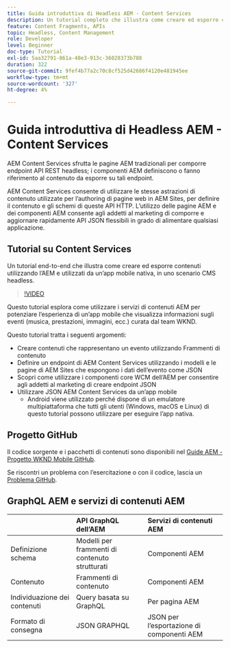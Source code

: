 ```yaml
---
title: Guida introduttiva di Headless AEM - Content Services
description: Un tutorial completo che illustra come creare ed esporre contenuti utilizzando AEM Headless.
feature: Content Fragments, APIs
topic: Headless, Content Management
role: Developer
level: Beginner
doc-type: Tutorial
exl-id: 5aa32791-861a-48e3-913c-36028373b788
duration: 322
source-git-commit: 9fef4b77a2c70c8cf525d42686f4120e481945ee
workflow-type: tm+mt
source-wordcount: '327'
ht-degree: 4%

---
```


# Guida introduttiva di Headless AEM - Content Services

AEM Content Services sfrutta le pagine AEM tradizionali per comporre endpoint API REST headless; i componenti AEM definiscono o fanno riferimento al contenuto da esporre su tali endpoint.

AEM Content Services consente di utilizzare le stesse astrazioni di contenuto utilizzate per l’authoring di pagine web in AEM Sites, per definire il contenuto e gli schemi di queste API HTTP. L’utilizzo delle pagine AEM e dei componenti AEM consente agli addetti al marketing di comporre e aggiornare rapidamente API JSON flessibili in grado di alimentare qualsiasi applicazione.

## Tutorial su Content Services

Un tutorial end-to-end che illustra come creare ed esporre contenuti utilizzando l’AEM e utilizzati da un’app mobile nativa, in uno scenario CMS headless.

>[!VIDEO](https://video.tv.adobe.com/v/28315?quality=12&learn=on)

Questo tutorial esplora come utilizzare i servizi di contenuti AEM per potenziare l’esperienza di un’app mobile che visualizza informazioni sugli eventi (musica, prestazioni, immagini, ecc.) curata dal team WKND.

Questo tutorial tratta i seguenti argomenti:

* Creare contenuti che rappresentano un evento utilizzando Frammenti di contenuto
* Definire un endpoint di AEM Content Services utilizzando i modelli e le pagine di AEM Sites che espongono i dati dell’evento come JSON
* Scopri come utilizzare i componenti core WCM dell’AEM per consentire agli addetti al marketing di creare endpoint JSON
* Utilizzare JSON AEM Content Services da un’app mobile
   * Android viene utilizzato perché dispone di un emulatore multipiattaforma che tutti gli utenti (Windows, macOS e Linux) di questo tutorial possono utilizzare per eseguire l’app nativa.

## Progetto GitHub

Il codice sorgente e i pacchetti di contenuti sono disponibili nel [Guide AEM - Progetto WKND Mobile GitHub](https://github.com/adobe/aem-guides-wknd-mobile).

Se riscontri un problema con l’esercitazione o con il codice, lascia un [Problema GitHub](https://github.com/adobe/aem-guides-wknd-mobile/issues).

## GraphQL AEM e servizi di contenuti AEM

|                                | API GraphQL dell’AEM | Servizi di contenuti AEM |
|--------------------------------|:-----------------|:---------------------|
| Definizione schema | Modelli per frammenti di contenuto strutturati | Componenti AEM |
| Contenuto | Frammenti di contenuto | Componenti AEM |
| Individuazione dei contenuti | Query basata su GraphQL | Per pagina AEM |
| Formato di consegna | JSON GRAPHQL | JSON per l’esportazione di componenti AEM |
